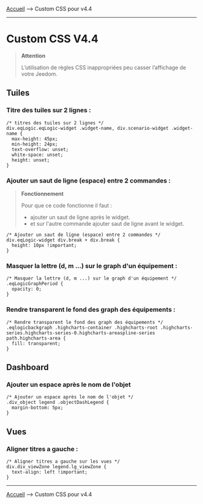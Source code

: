 
<a href="{{site.url}}/documentation">Accueil</a> --> Custom CSS pour v4.4

------------

# Custom CSS V4.4

> **Attention**
>
>L’utilisation de règles CSS inappropriées peu casser l’affichage de votre Jeedom.

## Tuiles

### Titre des tuiles sur 2 lignes :

```
/* titres des tuiles sur 2 lignes */
div.eqLogic.eqLogic-widget .widget-name, div.scenario-widget .widget-name {
  max-height: 45px;
  min-height: 24px;
  text-overflow: unset;
  white-space: unset;
  height: unset;
}
```

### Ajouter un saut de ligne (espace) entre 2 commandes :
> **Fonctionnement**
>
> Pour que ce code fonctionne il faut :
> - ajouter un saut de ligne après le widget.
> - et sur l'autre commande ajouter saut de ligne avant le widget.
```
/* Ajouter un saut de ligne (espace) entre 2 commandes */
div.eqLogic-widget div.break + div.break {
  height: 10px !important;
}
```
### Masquer la lettre (d, m ...) sur le graph d'un équipement :
```
/* Masquer la lettre (d, m ...) sur le graph d'un équipement */
.eqLogicGraphPeriod {
  opacity: 0;
}
```

### Rendre transparent le fond des graph des équipements :
```
/* Rendre transparent le fond des graph des équipements */
.eqlogicbackgraph .highcharts-container .highcharts-root .highcharts-series.highcharts-series-0.highcharts-areaspline-series path.highcharts-area {
  fill: transparent;
}
```

## Dashboard

### Ajouter un espace après le nom de l'objet
```
/* Ajouter un espace après le nom de l'objet */
.div_object legend .objectDashLegend {
  margin-bottom: 5px;
}
```

## Vues

### Aligner titres a gauche :
```
/* Aligner titres a gauche sur les vues */
div.div_viewZone legend.lg_viewZone {
  text-align: left !important;
}
```



-------------------

<a href="{{site.url}}/documentation">Accueil</a> --> Custom CSS pour v4.4